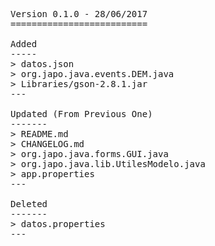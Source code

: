 <pre>

Version 0.1.0 - 28/06/2017
==========================

Added
-----
> datos.json
> org.japo.java.events.DEM.java
> Libraries/gson-2.8.1.jar
---

Updated (From Previous One)
-------
> README.md
> CHANGELOG.md
> org.japo.java.forms.GUI.java
> org.japo.java.lib.UtilesModelo.java
> app.properties
---

Deleted
-------
> datos.properties
---

</pre>
